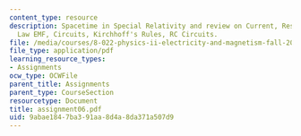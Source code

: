```yaml
---
content_type: resource
description: Spacetime in Special Relativity and review on Current, Resistance, Ohm's
  Law EMF, Circuits, Kirchhoff's Rules, RC Circuits.
file: /media/courses/8-022-physics-ii-electricity-and-magnetism-fall-2002/9abae1847ba391aa8d4a8da371a507d9_assignment06.pdf
file_type: application/pdf
learning_resource_types:
- Assignments
ocw_type: OCWFile
parent_title: Assignments
parent_type: CourseSection
resourcetype: Document
title: assignment06.pdf
uid: 9abae184-7ba3-91aa-8d4a-8da371a507d9
---
```

